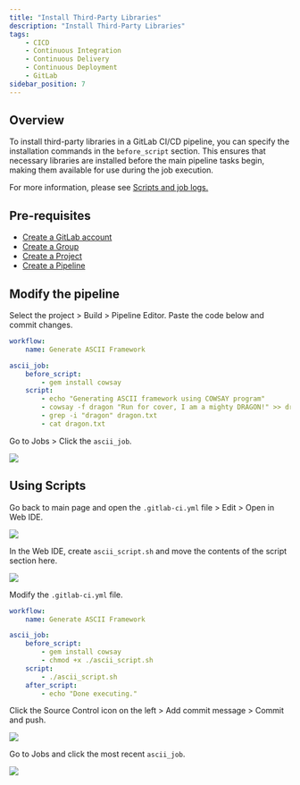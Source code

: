 ```yaml
---
title: "Install Third-Party Libraries"
description: "Install Third-Party Libraries"
tags: 
    - CICD
    - Continuous Integration
    - Continuous Delivery
    - Continuous Deployment
    - GitLab
sidebar_position: 7
---
```




## Overview

To install third-party libraries in a GitLab CI/CD pipeline, you can specify the installation commands in the `before_script` section. This ensures that necessary libraries are installed before the main pipeline tasks begin, making them available for use during the job execution.

For more information, please see [Scripts and job logs.](https://docs.gitlab.com/ee/ci/yaml/script.html#set-a-default-before_script-or-after_script-for-all-jobs)

## Pre-requisites 

- [Create a GitLab account](/docs/017-Version-Control-and-CICD/010-GitLab-Notes/001-GitLab-CICD.md#create-a-gitlab-account)
- [Create a Group](/docs/017-Version-Control-and-CICD/010-GitLab-Notes/001-GitLab-CICD.md#groups)
- [Create a Project](/docs/017-Version-Control-and-CICD/010-GitLab-Notes/001-GitLab-CICD.md#projects)
- [Create a Pipeline](/docs/017-Version-Control-and-CICD/010-GitLab-Notes/004-Pipelines.md#creating-a-pipeline)

## Modify the pipeline

Select the project > Build > Pipeline Editor. Paste the code below and commit changes.

```yaml
workflow:
    name: Generate ASCII Framework 

ascii_job:
    before_script:
        - gem install cowsay
    script:
        - echo "Generating ASCII framework using COWSAY program"
        - cowsay -f dragon "Run for cover, I am a mighty DRAGON!" >> dragon.txt
        - grep -i "dragon" dragon.txt 
        - cat dragon.txt
```

Go to Jobs > Click the `ascii_job`.

![](/img/docs/12082024-gitlab-ascii-job.png)

## Using Scripts

Go back to main page and open the `.gitlab-ci.yml` file > Edit > Open in Web IDE.

![](/img/docs/12082024-gitlab-ascii-job-edit-in-web-ide.png)

In the Web IDE, create `ascii_script.sh` and move the contents of the script section here.

![](/img/docs/12082024-gitlab-ascii-job-edit-in-web-ide-add-script.png)

Modify the `.gitlab-ci.yml` file.

```yaml
workflow:
    name: Generate ASCII Framework 

ascii_job:
    before_script:
        - gem install cowsay
        - chmod +x ./ascii_script.sh
    script:
        - ./ascii_script.sh
    after_script:
        - echo "Done executing."
```

Click the Source Control icon on the left > Add commit message > Commit and push. 

![](/img/docs/12082024-gitlab-ascii-job-edit-in-web-ide-add-script-commit-4.png)

Go to Jobs and click the most recent `ascii_job`.

![](/img/docs/12082024-gitlab-ascii-job-edit-in-web-ide-add-script-commit-4-passed.png)